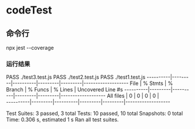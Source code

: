 # codeTest

## 命令行

npx jest --coverage

### 运行结果

 PASS  ./test3.test.js
 PASS  ./test2.test.js
 PASS  ./test1.test.js
----------|---------|----------|---------|---------|-------------------
File      | % Stmts | % Branch | % Funcs | % Lines | Uncovered Line #s 
----------|---------|----------|---------|---------|-------------------
All files |       0 |        0 |       0 |       0 |                   
----------|---------|----------|---------|---------|-------------------

Test Suites: 3 passed, 3 total
Tests:       10 passed, 10 total
Snapshots:   0 total
Time:        0.306 s, estimated 1 s
Ran all test suites.
